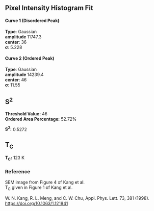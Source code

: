 ## Pixel Intensity Histogram Fit

#### Curve 1 (Disordered Peak)
**Type**: Gaussian\
**amplitude** 11747.3\
**center**: 36\
**σ**: 5.228

#### Curve 2 (Ordered Peak)
**Type**: Gaussian\
**amplitude** 14239.4\
**center**: 46\
**σ**: 11.55



## S<sup>2</sup>

**Threshold Value:** 46\
**Ordered Area Percentage:** 52.72%

**S<sup>2</sup>:** 0.5272

## T<sub>C</sub>
**T<sub>C</sub>:**  123 K


### Reference
SEM image from Figure 4 of Kang et al.\
T<sub>C</sub> given in Figure 1 of Kang et al.


W. N. Kang, R. L. Meng, and C. W. Chu, Appl. Phys. Lett. 73, 381 (1998).\
https://doi.org/10.1063/1.121841
